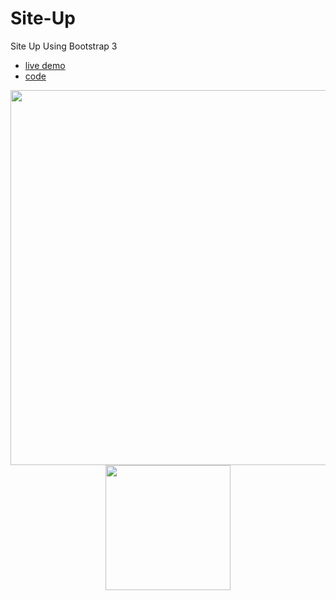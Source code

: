 # Site-Up
Site Up Using Bootstrap 3

- [live demo](https://0xyahia.github.io/Site-Up/)
- [code](https://github.com/MohamedYahia831/Site-Up/blob/main/index.html)

<p align="center">
<img src="https://user-images.githubusercontent.com/97320765/210183673-7f9f82a8-0818-4cdc-98eb-ef24fb0f8fbb.png" width="600px">
<img src="https://user-images.githubusercontent.com/97320765/210183674-7e13b80c-efba-4243-90fb-5ba2f64c9b45.png" width="200px">
<p>
